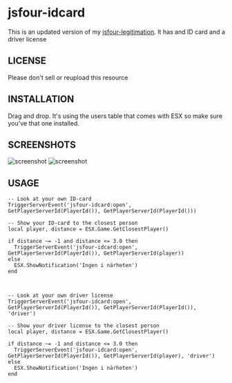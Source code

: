 # jsfour-idcard
This is an updated version of my <a href="https://github.com/jonassvensson4/jsfour-legitimation">jsfour-legitimation<a/>. It has and ID card and a driver license

## LICENSE
Please don't sell or reupload this resource

## INSTALLATION
Drag and drop. It's using the users table that comes with ESX so make sure you've that one installed.

## SCREENSHOTS
![screenshot](https://i.gyazo.com/645a490f474296a9c5ce2a05a16a33c9.png)
![screenshot](https://i.gyazo.com/eea6138be7a9d056acaf0177850ecdde.png)

## USAGE
```
-- Look at your own ID-card
TriggerServerEvent('jsfour-idcard:open', GetPlayerServerId(PlayerId()), GetPlayerServerId(PlayerId()))

-- Show your ID-card to the closest person
local player, distance = ESX.Game.GetClosestPlayer()

if distance ~= -1 and distance <= 3.0 then
  TriggerServerEvent('jsfour-idcard:open', GetPlayerServerId(PlayerId()), GetPlayerServerId(player))
else
  ESX.ShowNotification('Ingen i närheten')
end



-- Look at your own driver license
TriggerServerEvent('jsfour-idcard:open', GetPlayerServerId(PlayerId()), GetPlayerServerId(PlayerId()), 'driver')

-- Show your driver license to the closest person
local player, distance = ESX.Game.GetClosestPlayer()

if distance ~= -1 and distance <= 3.0 then
  TriggerServerEvent('jsfour-idcard:open', GetPlayerServerId(PlayerId()), GetPlayerServerId(player), 'driver')
else
  ESX.ShowNotification('Ingen i närheten')
end
```
